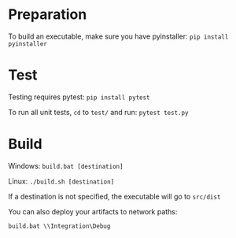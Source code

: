 # Preparation
To build an executable, make sure you have pyinstaller: 
`pip install pyinstaller`

# Test
Testing requires pytest: `pip install pytest`

To run all unit tests, `cd` to `test/` and run: `pytest test.py`

# Build
Windows:
`build.bat [destination]`

Linux: `./build.sh [destination]`

If a destination is not specified, the executable will go to `src/dist`

You can also deploy your artifacts to network paths:

`build.bat \\Integration\Debug`
